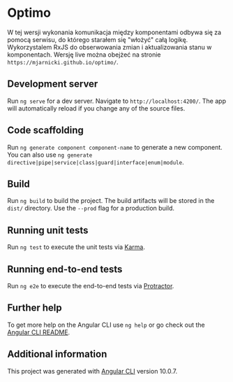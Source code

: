 # Optimo

W tej wersji wykonania komunikacja między komponentami odbywa się za pomocą serwisu, do którego starałem się "włożyć" całą logikę. Wykorzystalem RxJS do obserwowania zmian i aktualizowania stanu w komponentach. Wersję live można obejżeć na stronie `https://mjarnicki.github.io/optimo/`.

## Development server

Run `ng serve` for a dev server. Navigate to `http://localhost:4200/`. The app will automatically reload if you change any of the source files.

## Code scaffolding

Run `ng generate component component-name` to generate a new component. You can also use `ng generate directive|pipe|service|class|guard|interface|enum|module`.

## Build

Run `ng build` to build the project. The build artifacts will be stored in the `dist/` directory. Use the `--prod` flag for a production build.

## Running unit tests

Run `ng test` to execute the unit tests via [Karma](https://karma-runner.github.io).

## Running end-to-end tests

Run `ng e2e` to execute the end-to-end tests via [Protractor](http://www.protractortest.org/).

## Further help

To get more help on the Angular CLI use `ng help` or go check out the [Angular CLI README](https://github.com/angular/angular-cli/blob/master/README.md).

## Additional information

This project was generated with [Angular CLI](https://github.com/angular/angular-cli) version 10.0.7.
